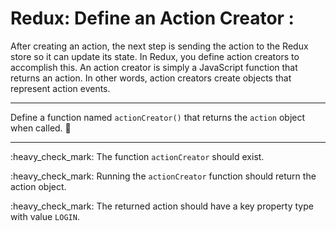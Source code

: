 # Redux: Define an Action Creator :
After creating an action, the next step is sending the action to the Redux store so it can update its state. In Redux, you define action creators to accomplish this. An action creator is simply a JavaScript function that returns an action. In other words, action creators create objects that represent action events.

---

Define a function named <code>actionCreator()</code> that returns the <code>action</code> object when called. :checkered_flag:

---

<p>:heavy_check_mark: The function <code>actionCreator</code> should exist.</p>
<p>:heavy_check_mark: Running the <code>actionCreator</code> function should return the action object.</p>
<p>:heavy_check_mark: The returned action should have a key property type with value <code>LOGIN</code>.</p>
